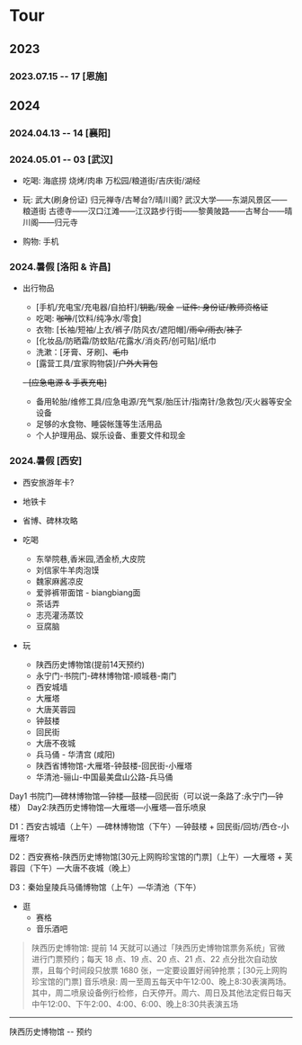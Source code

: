 # Tour

## 2023

### 2023.07.15 -- 17 [恩施]

## 2024

### 2024.04.13 -- 14 [襄阳]

### 2024.05.01 -- 03 [武汉]

- 吃喝:
  海底捞
  烧烤/肉串
  万松园/粮道街/吉庆街/湖经

- 玩:
  武大(刷身份证)
  归元禅寺/古琴台?/晴川阁?
  武汉大学——东湖风景区——粮道街
  古德寺——汉口江滩——江汉路步行街——黎黄陂路——古琴台——晴川阁——归元寺

- 购物:
  手机

### 2024.暑假 [洛阳 & 许昌]

- 出行物品
  - [手机/充电宝/充电器/自拍杆]/~~钥匙~~/~~现金~~
  ~~- 证件: 身份证/教师资格证~~
  - 吃喝: ~~咖啡~~/[饮料/纯净水/零食]
  - 衣物: [长袖/短袖/上衣/裤子/防风衣/遮阳帽]/~~雨伞/雨衣~~/~~袜子~~
  - [化妆品/防晒霜/防蚊贴/花露水/消炎药/创可贴]/纸巾
  - 洗漱：[牙膏、牙刷]、~~毛巾~~
  - [露营工具/宜家购物袋]/~~户外大背包~~

  ~~- [应急电源 & 手表充电]~~
  - 备用轮胎/维修工具/应急电源/充气泵/胎压计/指南针/急救包/灭火器等安全设备
  - 足够的水食物、睡袋帐篷等生活用品
  - 个人护理用品、娱乐设备、重要文件和现金

<!-- - 吃喝
  -

- 玩
  - -->

### 2024.暑假 [西安]

- 西安旅游年卡?
- 地铁卡
- 省博、碑林攻略

- 吃喝
  - 东举院巷,香米园,洒金桥,大皮院
  - 刘信家牛羊肉泡馍
  - 魏家麻酱凉皮
  - 爱骅裤带面馆 - biangbiang面
  - 茶话弄
  - 志亮灌汤蒸饺
  - 豆腐脑

- 玩
  - 陕西历史博物馆(提前14天预约)
  - 永宁门-书院门-碑林博物馆-顺城巷-南门
  - 西安城墙
  - 大雁塔
  - 大唐芙蓉园
  - 钟鼓楼
  - 回民街
  - 大唐不夜城
  - 兵马俑 - 华清宫 (咸阳)
  - 陕西省博物馆-大雁塔-钟鼓楼-回民街-小雁塔
  - 华清池-骊山-中国最美盘山公路-兵马俑

Day1 书院门—碑林博物馆—钟楼—鼓楼—回民街（可以说一条路了:永宁门—钟楼）
Day2:陕西历史博物馆—大雁塔—小雁塔—音乐喷泉

D1：西安古城墙（上午）—碑林博物馆（下午）—钟鼓楼 + 回民街/回坊/西仓-小雁塔?

D2：西安赛格-陕西历史博物馆[30元上网购珍宝馆的门票]（上午）—大雁塔 + 芙蓉园（下午）—大唐不夜城（晚上）

D3：秦始皇陵兵马俑博物馆（上午）—华清池（下午）

- 逛
  - 赛格
  - 音乐酒吧

> 陕西历史博物馆: 提前 14 天就可以通过「陕西历史博物馆票务系统」官微进行门票预约；每天 18 点、19 点、20 点、21 点、22 点分批次自动放票，且每个时间段只放票 1680 张，一定要设置好闹钟抢票；[30元上网购珍宝馆的门票]
> 音乐喷泉: 周一至周五每天中午12:00、晚上8:30表演两场。其中，周二喷泉设备例行检修，白天停开。周六、周日及其他法定假日每天中午12:00、下午2:00、4:00、6:00、晚上8:30共表演五场

---

陕西历史博物馆 -- 预约

